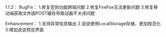 1.1.2：
BugFix：
1.修复签到功能跨域问题
2.修复FireFox无法更新问题
3.修复移动端获取文件因POST缓存导致动画不关闭问题

Enhancement：
1.支持异常信息输出
2.说说使用LocalStorage存储，更加规范化
3.增加说说预览界面